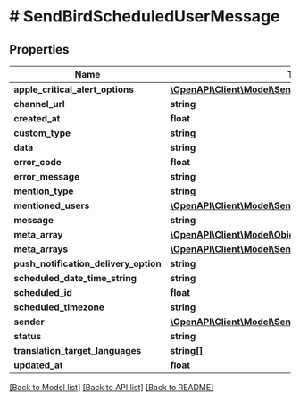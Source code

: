 # # SendBirdScheduledUserMessage

## Properties

Name | Type | Description | Notes
------------ | ------------- | ------------- | -------------
**apple_critical_alert_options** | [**\OpenAPI\Client\Model\SendBirdAppleCriticalAlertOptions**](SendBirdAppleCriticalAlertOptions.md) |  | [optional]
**channel_url** | **string** |  | [optional]
**created_at** | **float** |  | [optional]
**custom_type** | **string** |  | [optional]
**data** | **string** |  | [optional]
**error_code** | **float** |  | [optional]
**error_message** | **string** |  | [optional]
**mention_type** | **string** |  | [optional]
**mentioned_users** | [**\OpenAPI\Client\Model\SendBirdUser[]**](SendBirdUser.md) |  | [optional]
**message** | **string** |  | [optional]
**meta_array** | [**\OpenAPI\Client\Model\Object**](Object.md) |  | [optional]
**meta_arrays** | [**\OpenAPI\Client\Model\SendBirdMessageMetaArray[]**](SendBirdMessageMetaArray.md) |  | [optional]
**push_notification_delivery_option** | **string** |  | [optional]
**scheduled_date_time_string** | **string** |  | [optional]
**scheduled_id** | **float** |  | [optional]
**scheduled_timezone** | **string** |  | [optional]
**sender** | [**\OpenAPI\Client\Model\SendBirdUser**](SendBirdUser.md) |  | [optional]
**status** | **string** |  | [optional]
**translation_target_languages** | **string[]** |  | [optional]
**updated_at** | **float** |  | [optional]

[[Back to Model list]](../../README.md#models) [[Back to API list]](../../README.md#endpoints) [[Back to README]](../../README.md)

